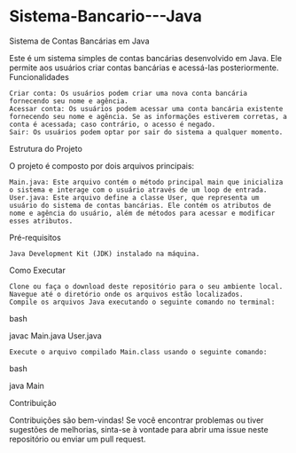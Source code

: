 # Sistema-Bancario---Java

Sistema de Contas Bancárias em Java

Este é um sistema simples de contas bancárias desenvolvido em Java. Ele permite aos usuários criar contas bancárias e acessá-las posteriormente.
Funcionalidades

    Criar conta: Os usuários podem criar uma nova conta bancária fornecendo seu nome e agência.
    Acessar conta: Os usuários podem acessar uma conta bancária existente fornecendo seu nome e agência. Se as informações estiverem corretas, a conta é acessada; caso contrário, o acesso é negado.
    Sair: Os usuários podem optar por sair do sistema a qualquer momento.

Estrutura do Projeto

O projeto é composto por dois arquivos principais:

    Main.java: Este arquivo contém o método principal main que inicializa o sistema e interage com o usuário através de um loop de entrada.
    User.java: Este arquivo define a classe User, que representa um usuário do sistema de contas bancárias. Ele contém os atributos de nome e agência do usuário, além de métodos para acessar e modificar esses atributos.

Pré-requisitos

    Java Development Kit (JDK) instalado na máquina.

Como Executar

    Clone ou faça o download deste repositório para o seu ambiente local.
    Navegue até o diretório onde os arquivos estão localizados.
    Compile os arquivos Java executando o seguinte comando no terminal:

bash

javac Main.java User.java

    Execute o arquivo compilado Main.class usando o seguinte comando:

bash

java Main

Contribuição

Contribuições são bem-vindas! Se você encontrar problemas ou tiver sugestões de melhorias, sinta-se à vontade para abrir uma issue neste repositório ou enviar um pull request.
